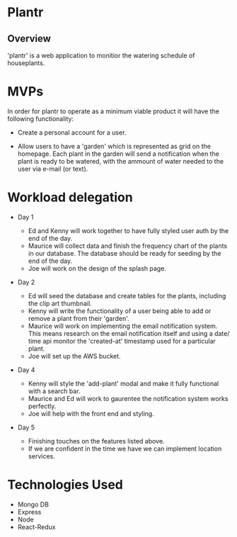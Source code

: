 # Plantr

## Overview

'plantr' is a web application to monitior the watering schedule of houseplants. 

# MVPs

In order for plantr to operate as a minimum viable product it will have the following functionality:


* Create a personal account for a user.

* Allow users to have a 'garden' which is represented as grid on the homepage. Each plant in the garden will send a notification when the plant is ready to be watered, with the ammount of water needed to the user via e-mail (or text).

# Workload delegation

* Day 1
    - Ed and Kenny will work together to have fully styled user auth by the end of the day.
    - Maurice will collect data and finish the frequency chart of the plants in our database. The database should be ready for seeding by the end of the day.
    - Joe will work on the design of the splash page.

* Day 2 
    - Ed will seed the database and create tables for the plants, including the clip art thumbnail.
    - Kenny will write the functionality of a user being able to add or remove a plant from their 'garden'.
    - Maurice will work on implementing the email notification system. This means research on the email notification itself and using a date/ time api monitor the 'created-at' timestamp used for a particular plant.
    - Joe will set up the AWS bucket. 

* Day 4
    - Kenny will style the 'add-plant' modal and make it fully functional with a search bar.
    - Maurice and Ed will work to gaurentee the notification system works perfectly.
    - Joe will help with the front end and styling.

* Day 5
    - Finishing touches on the features listed above.
    - If we are confident in the time we have we can implement location services.


# Technologies Used

* Mongo DB
* Express
* Node
* React-Redux




